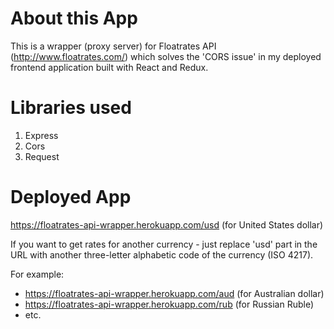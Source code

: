 # About this App
This is a wrapper (proxy server) for Floatrates API (http://www.floatrates.com/) which solves the 'CORS issue' in my deployed frontend application built with React and Redux.

# Libraries used
1. Express
2. Cors
3. Request

# Deployed App
https://floatrates-api-wrapper.herokuapp.com/usd (for United States dollar)

If you want to get rates for another currency - just replace 'usd' part in the URL with another three-letter alphabetic code of the currency (ISO 4217).

For example:
- https://floatrates-api-wrapper.herokuapp.com/aud (for Australian dollar)
- https://floatrates-api-wrapper.herokuapp.com/rub (for Russian Ruble)
- etc.